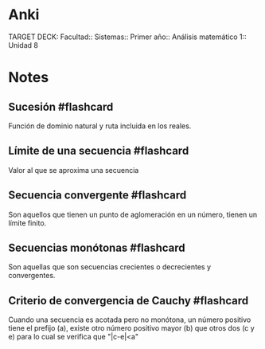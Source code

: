 # Anki
TARGET DECK: Facultad:: Sistemas:: Primer año:: Análisis matemático 1:: Unidad 8
# Notes

## Sucesión #flashcard
Función de dominio natural y ruta incluida en los reales.
<!--ID: 1690150785294-->


## Límite de una secuencia #flashcard
Valor al que se aproxima una secuencia
<!--ID: 1690150786189-->


## Secuencia convergente #flashcard
Son aquellos que tienen un punto de aglomeración en un número, tienen un límite finito.
<!--ID: 1690150786194-->


## Secuencias monótonas #flashcard
Son aquellas que son secuencias crecientes o decrecientes y convergentes.
<!--ID: 1690150786203-->


## Criterio de convergencia de Cauchy #flashcard
Cuando una secuencia es acotada pero no monótona, un número positivo tiene el prefijo (a), existe otro número positivo mayor (b) que otros dos (c y e) para lo cual se verifica que "|c-e|<a"
<!--ID: 1690150786211-->
